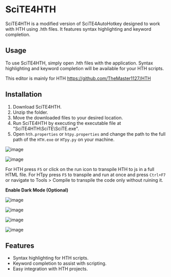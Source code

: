 # SciTE4HTH

SciTE4HTH is a modified version of SciTE4AutoHotkey designed to work with HTH using .hth files. It features syntax highlighting and keyword completion.

## Usage

To use SciTE4HTH, simply open .hth files with the application. Syntax highlighting and keyword completion will be available for your HTH scripts.

This editor is mainly for HTH https://github.com/TheMaster1127/HTH 

## Installation

1. Download SciTE4HTH.
2. Unzip the folder.
3. Move the downloaded files to your desired location.
4. Run SciTE4HTH by executing the executable file at "SciTE4HTH\SciTE\SciTE.exe".
5. Open `hth.properties` or `htpy.properties` and change the path to the full path of the `HTH.exe` or `HTpy.py` on your machine.

![image](https://github.com/TheMaster1127/SciTE4HTH/assets/134737935/15e31261-3639-49bf-8e49-c486c7ba25af)

![image](https://github.com/TheMaster1127/SciTE4HTH/assets/134737935/afeb8503-1f4c-4c28-9b95-55974c659880)

For HTH press `F5` or click on the run icon to transpile HTH to js in a full HTML file.
For HTpy press `F5` to transpile and run at once and press `Ctrl+F7` or navigate to Tools > Compile to transpile the code only without ruining it.

**Enable Dark Mode (Optional)**

![image](https://github.com/TheMaster1127/SciTE4HTH/assets/134737935/7c023dce-d0ea-41b9-8d71-1e77a4f86f4f)

![image](https://github.com/TheMaster1127/SciTE4HTH/assets/134737935/15c985bf-db0f-46a9-9434-0b7bf040366b)

![image](https://github.com/TheMaster1127/SciTE4HTH/assets/134737935/d75ebe2a-c54e-4de5-b0d7-45c26b50e1dd)

![image](https://github.com/TheMaster1127/SciTE4HTH/assets/134737935/1a92a04f-b288-4df0-affe-1bfed33f935a)

## Features

- Syntax highlighting for HTH scripts.
- Keyword completion to assist with scripting.
- Easy integration with HTH projects.
